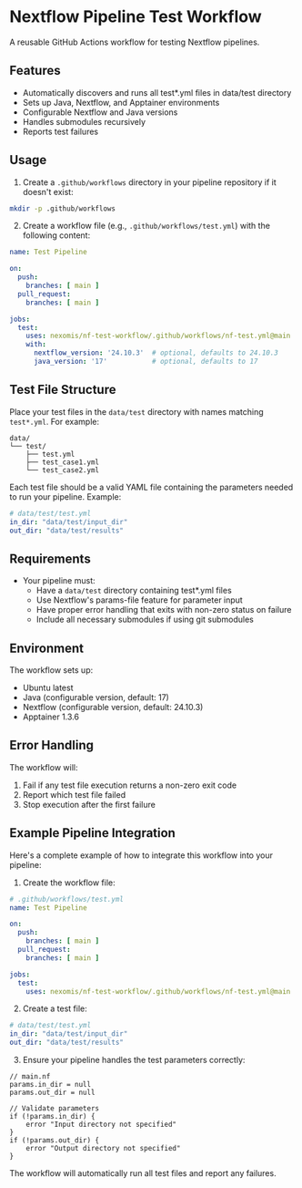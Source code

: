 # Nextflow Pipeline Test Workflow

A reusable GitHub Actions workflow for testing Nextflow pipelines.

## Features

- Automatically discovers and runs all test*.yml files in data/test directory
- Sets up Java, Nextflow, and Apptainer environments
- Configurable Nextflow and Java versions
- Handles submodules recursively
- Reports test failures

## Usage

1. Create a `.github/workflows` directory in your pipeline repository if it doesn't exist:
```bash
mkdir -p .github/workflows
```

2. Create a workflow file (e.g., `.github/workflows/test.yml`) with the following content:
```yaml
name: Test Pipeline

on:
  push:
    branches: [ main ]
  pull_request:
    branches: [ main ]

jobs:
  test:
    uses: nexomis/nf-test-workflow/.github/workflows/nf-test.yml@main
    with:
      nextflow_version: '24.10.3'  # optional, defaults to 24.10.3
      java_version: '17'           # optional, defaults to 17
```

## Test File Structure

Place your test files in the `data/test` directory with names matching `test*.yml`. For example:

```
data/
└── test/
    ├── test.yml
    ├── test_case1.yml
    └── test_case2.yml
```

Each test file should be a valid YAML file containing the parameters needed to run your pipeline. Example:

```yaml
# data/test/test.yml
in_dir: "data/test/input_dir"
out_dir: "data/test/results"
```

## Requirements

- Your pipeline must:
  - Have a `data/test` directory containing test*.yml files
  - Use Nextflow's params-file feature for parameter input
  - Have proper error handling that exits with non-zero status on failure
  - Include all necessary submodules if using git submodules

## Environment

The workflow sets up:
- Ubuntu latest
- Java (configurable version, default: 17)
- Nextflow (configurable version, default: 24.10.3)
- Apptainer 1.3.6

## Error Handling

The workflow will:
1. Fail if any test file execution returns a non-zero exit code
2. Report which test file failed
3. Stop execution after the first failure

## Example Pipeline Integration

Here's a complete example of how to integrate this workflow into your pipeline:

1. Create the workflow file:

```yaml
# .github/workflows/test.yml
name: Test Pipeline

on:
  push:
    branches: [ main ]
  pull_request:
    branches: [ main ]

jobs:
  test:
    uses: nexomis/nf-test-workflow/.github/workflows/nf-test.yml@main
```

2. Create a test file:

```yaml
# data/test/test.yml
in_dir: "data/test/input_dir"
out_dir: "data/test/results"
```

3. Ensure your pipeline handles the test parameters correctly:

```nextflow
// main.nf
params.in_dir = null
params.out_dir = null

// Validate parameters
if (!params.in_dir) {
    error "Input directory not specified"
}
if (!params.out_dir) {
    error "Output directory not specified"
}
```

The workflow will automatically run all test files and report any failures.
